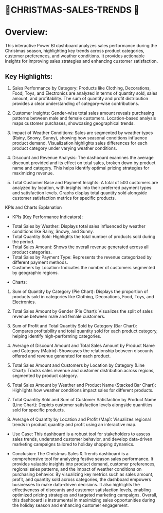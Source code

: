 # 🎄CHRISTMAS-SALES-TRENDS 🎄

# Overview:
This interactive Power BI dashboard analyzes sales performance during the Christmas season, highlighting key trends across product categories, customer preferences, and weather conditions. It provides actionable insights for improving sales strategies and enhancing customer satisfaction.

## Key Highlights:

1) Sales Performance by Category:
Products like Clothing, Decorations, Food, Toys, and Electronics are analyzed in terms of quantity sold, sales amount, and profitability.
The sum of quantity and profit distribution provides a clear understanding of category-wise contributions.

2) Customer Insights:
Gender-wise total sales amount reveals purchasing patterns between male and female customers.
Location-based analysis maps customer purchases, showcasing geographical trends.

3) Impact of Weather Conditions:
Sales are segmented by weather types (Rainy, Snowy, Sunny), showing how seasonal conditions influence product demand.
Visualization highlights sales differences for each product category under varying weather conditions.

4) Discount and Revenue Analysis:
The dashboard examines the average discount provided and its effect on total sales, broken down by product name and category.
This helps identify optimal pricing strategies for maximizing revenue.

5) Total Customer Base and Payment Insights:
A total of 500 customers are analyzed by location, with insights into their preferred payment types and satisfaction levels.
Graphs display total quantity sold alongside customer satisfaction metrics for specific products.


KPIs and Charts Explanation

* KPIs (Key Performance Indicators):

- Total Sales by Weather: Displays total sales influenced by weather conditions like Rainy, Snowy, and Sunny.
- Total Quantity Sold: Highlights the total number of products sold during the period.
- Total Sales Amount: Shows the overall revenue generated across all product categories.
- Total Sales by Payment Type: Represents the revenue categorized by different payment methods.
- Customers by Location: Indicates the number of customers segmented by geographic regions.

* Charts:

1) Sum of Quantity by Category (Pie Chart):
Displays the proportion of products sold in categories like Clothing, Decorations, Food, Toys, and Electronics.

2) Total Sales Amount by Gender (Pie Chart):
Visualizes the split of sales revenue between male and female customers.

3) Sum of Profit and Total Quantity Sold by Category (Bar Chart):
Compares profitability and total quantity sold for each product category, helping identify high-performing categories.

4) Average of Discount Amount and Total Sales Amount by Product Name and Category (Matrix):
Showcases the relationship between discounts offered and revenue generated for each product.

5) Total Sales Amount and Customers by Location by Category (Line Chart):
Tracks sales revenue and customer distribution across regions, segmented by product category.

6) Total Sales Amount by Weather and Product Name (Stacked Bar Chart):
Highlights how weather conditions impact sales for different products.

7) Total Quantity Sold and Sum of Customer Satisfaction by Product Name (Line Chart):
Depicts customer satisfaction levels alongside quantities sold for specific products.

8) Average of Quantity by Location and Profit (Map):
Visualizes regional trends in product quantity and profit using an interactive map.
 
* Use Case:
This dashboard is a robust tool for stakeholders to assess sales trends, understand customer behavior, and develop data-driven marketing campaigns tailored to holiday shopping dynamics.

* Conclusion:
The Christmas Sales & Trends dashboard is a comprehensive tool for analyzing festive season sales performance. It provides valuable insights into product demand, customer preferences, regional sales patterns, and the impact of weather conditions on purchasing behavior. By visualizing key metrics such as sales amount, profit, and quantity sold across categories, the dashboard empowers businesses to make data-driven decisions. It also highlights the effectiveness of discounts and customer satisfaction levels, enabling optimized pricing strategies and targeted marketing campaigns. Overall, this dashboard is instrumental in maximizing sales opportunities during the holiday season and enhancing customer engagement.
